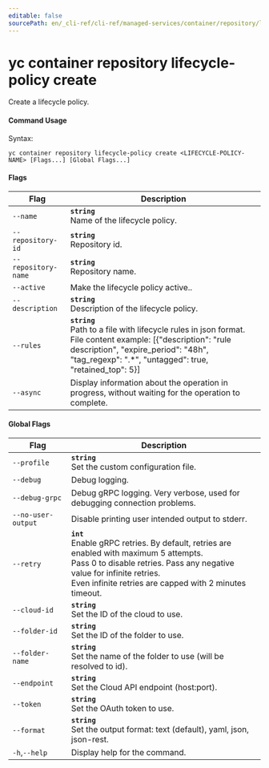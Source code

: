 ```yaml
---
editable: false
sourcePath: en/_cli-ref/cli-ref/managed-services/container/repository/lifecycle-policy/create.md
---
```


# yc container repository lifecycle-policy create

Create a lifecycle policy.

#### Command Usage

Syntax: 

`yc container repository lifecycle-policy create <LIFECYCLE-POLICY-NAME> [Flags...] [Global Flags...]`

#### Flags

| Flag | Description |
|----|----|
|`--name`|<b>`string`</b><br/>Name of the lifecycle policy.|
|`--repository-id`|<b>`string`</b><br/>Repository id.|
|`--repository-name`|<b>`string`</b><br/>Repository name.|
|`--active`|Make the lifecycle policy active..|
|`--description`|<b>`string`</b><br/>Description of the lifecycle policy.|
|`--rules`|<b>`string`</b><br/>Path to a file with lifecycle rules in json format. File content example: [{"description": "rule description", "expire_period": "48h", "tag_regexp": ".*", "untagged": true, "retained_top": 5}]|
|`--async`|Display information about the operation in progress, without waiting for the operation to complete.|

#### Global Flags

| Flag | Description |
|----|----|
|`--profile`|<b>`string`</b><br/>Set the custom configuration file.|
|`--debug`|Debug logging.|
|`--debug-grpc`|Debug gRPC logging. Very verbose, used for debugging connection problems.|
|`--no-user-output`|Disable printing user intended output to stderr.|
|`--retry`|<b>`int`</b><br/>Enable gRPC retries. By default, retries are enabled with maximum 5 attempts.<br/>Pass 0 to disable retries. Pass any negative value for infinite retries.<br/>Even infinite retries are capped with 2 minutes timeout.|
|`--cloud-id`|<b>`string`</b><br/>Set the ID of the cloud to use.|
|`--folder-id`|<b>`string`</b><br/>Set the ID of the folder to use.|
|`--folder-name`|<b>`string`</b><br/>Set the name of the folder to use (will be resolved to id).|
|`--endpoint`|<b>`string`</b><br/>Set the Cloud API endpoint (host:port).|
|`--token`|<b>`string`</b><br/>Set the OAuth token to use.|
|`--format`|<b>`string`</b><br/>Set the output format: text (default), yaml, json, json-rest.|
|`-h`,`--help`|Display help for the command.|
